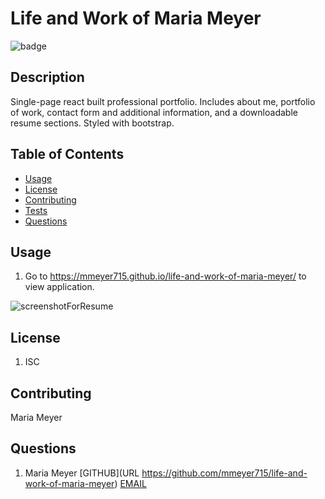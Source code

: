 
  # Life and Work of Maria Meyer

  ![badge](https://img.shields.io/badge/license-ISC-blueviolet)
  
  
  ## Description
  Single-page react built professional portfolio. Includes about me, portfolio of work, contact form and additional information, and a downloadable resume sections.
  Styled with bootstrap.

  ## Table of Contents
  * [Usage](#usage)
  * [License](#license)
  * [Contributing](#contributing)
  * [Tests](#tests)
  * [Questions](#questions)

  ## Usage
  1. Go to https://mmeyer715.github.io/life-and-work-of-maria-meyer/ to view application.



  ![screenshotForResume](https://user-images.githubusercontent.com/95265770/175859890-a954048d-1ab2-4b70-a5a6-db1afeda03e9.png)
  


  ## License
  1. ISC
  

  ## Contributing
  Maria Meyer
  
  
  ## Questions
  1. Maria Meyer
  	[GITHUB](URL https://github.com/mmeyer715/life-and-work-of-maria-meyer)
  	[EMAIL](mailto:mbean1216@icloud.com)
  
  
